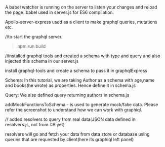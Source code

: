 A babel watcher is running on the server to listen your changes and reload the page. babel used in server.js for ES6 compilation.

Apollo-server-express used as a client to make graphql queries, mutations etc.

//to start the graphql server. 
>npm run build

//installed graphql tools and created a schema with type and query and also injected this schema in our server.js

install graphql-tools and create a schema to pass it in graphqlExpress

Schema: In this tutorial, we are taking Author as a schema with age,name and books(he wrote) as properties. Hence define it in schema.js

Query: We also defined query returning authors in schema.js

addMockFunctionsToSchema - is used to generate mock/fake data. Please refer the screenshot to understand how we can work with graphiql.

// added resolvers to query from real data(JSON data defined in resolvers.js, not from DB yet)

resolvers will go and fetch your data from data store or database using queries that are requested by client(here its graphiql left panel)
